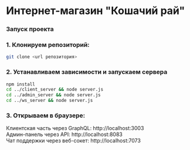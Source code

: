 # Интернет-магазин "Кошачий рай"

### Запуск проекта

### 1. Клонируем репозиторий:
```bash
git clone <url репозитория>
```

### 2. Устанавливаем зависимости и запускаем сервера
```bash
npm install
cd ../client_server && node server.js
cd ../admin_server && node server.js
cd ../ws_server && node server.js
```

### 3. Открываем в браузере:
Клиентская часть через GraphQL: http://localhost:3003  
Админ-панель через API: http://localhost:8083  
Чат поддержки через веб-сокет: http://localhost:7073
